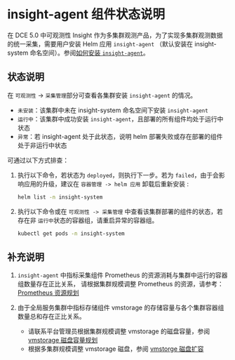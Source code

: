 # insight-agent 组件状态说明

在 DCE 5.0 中可观测性 Insight 作为多集群观测产品，为了实现多集群观测数据的统一采集，需要用户安装 Helm 应用 `insight-agent`
（默认安装在 insight-system 命名空间）。参阅[如何安装 `insight-agent`](../../quickstart/install/install-agent.md)。

## 状态说明

在 `可观测性` -> `采集管理`部分可查看各集群安装 `insight-agent` 的情况。

- `未安装`：该集群中未在 insight-system 命名空间下安装 `insight-agent`
- `运行中`：该集群中成功安装 `insight-agent`，且部署的所有组件均处于运行中状态
- `异常`：若 insight-agent 处于此状态，说明 helm 部署失败或存在部署的组件处于非运行中状态

可通过以下方式排查：

1.  执行以下命令，若状态为 `deployed`，则执行下一步。若为 `failed`，由于会影响应用的升级，建议在 `容器管理 -> helm 应用` 卸载后重新安装 :

    ```bash
    helm list -n insight-system
    ```

2.  执行以下命令或在 `可观测性 -> 采集管理` 中查看该集群部署的组件的状态，若存在非 `运行中`状态的容器组，请重启异常的容器组。

    ```bash
    kubectl get pods -n insight-system
    ```

## 补充说明

1. `insight-agent` 中指标采集组件 Prometheus 的资源消耗与集群中运行的容器组数量存在正比关系，
   请根据集群规模调整 Prometheus 的资源，请参考：[Prometheus 资源规划](../../quickstart/res-plan/prometheus-res.md)

2. 由于全局服务集群中指标存储组件 vmstorage 的存储容量与各个集群容器组数量总和存在正比关系。

    - 请联系平台管理员根据集群规模调整 vmstorage 的磁盘容量，参阅 [vmstorage 磁盘容量规划](../../quickstart/res-plan/vms-res-plan.md)
    - 根据多集群规模调整 vmstorage 磁盘，参阅 [vmstorge 磁盘扩容](../../quickstart/res-plan/modify-vms-disk.md)
